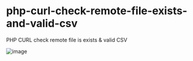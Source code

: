 # php-curl-check-remote-file-exists-and-valid-csv
PHP CURL check remote file is exists &amp; valid CSV

![image](https://user-images.githubusercontent.com/38884716/126174560-ba8e8dc0-0199-47c7-a48e-e38add3efd7e.png)
